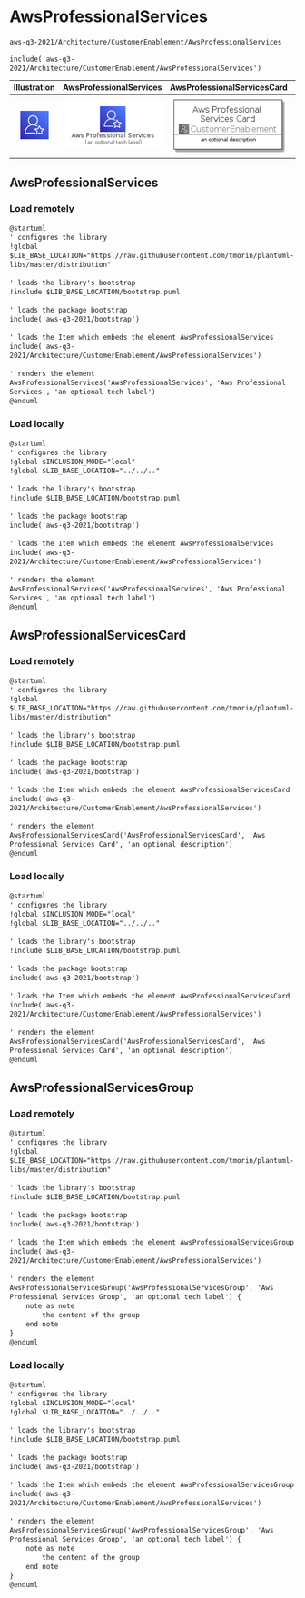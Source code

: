 # AwsProfessionalServices


```text
aws-q3-2021/Architecture/CustomerEnablement/AwsProfessionalServices
```

```text
include('aws-q3-2021/Architecture/CustomerEnablement/AwsProfessionalServices')
```



| Illustration | AwsProfessionalServices | AwsProfessionalServicesCard | AwsProfessionalServicesGroup |
| :---: | :---: | :---: | :---: |
| ![illustration for Illustration](../../../aws-q3-2021/Architecture/CustomerEnablement/AwsProfessionalServices.png) | ![illustration for AwsProfessionalServices](../../../aws-q3-2021/Architecture/CustomerEnablement/AwsProfessionalServices.Local.png) | ![illustration for AwsProfessionalServicesCard](../../../aws-q3-2021/Architecture/CustomerEnablement/AwsProfessionalServicesCard.Local.png) | ![illustration for AwsProfessionalServicesGroup](../../../aws-q3-2021/Architecture/CustomerEnablement/AwsProfessionalServicesGroup.Local.png) |




## AwsProfessionalServices

### Load remotely
```plantuml
@startuml
' configures the library
!global $LIB_BASE_LOCATION="https://raw.githubusercontent.com/tmorin/plantuml-libs/master/distribution"

' loads the library's bootstrap
!include $LIB_BASE_LOCATION/bootstrap.puml

' loads the package bootstrap
include('aws-q3-2021/bootstrap')

' loads the Item which embeds the element AwsProfessionalServices
include('aws-q3-2021/Architecture/CustomerEnablement/AwsProfessionalServices')

' renders the element
AwsProfessionalServices('AwsProfessionalServices', 'Aws Professional Services', 'an optional tech label')
@enduml
```

### Load locally
```plantuml
@startuml
' configures the library
!global $INCLUSION_MODE="local"
!global $LIB_BASE_LOCATION="../../.."

' loads the library's bootstrap
!include $LIB_BASE_LOCATION/bootstrap.puml

' loads the package bootstrap
include('aws-q3-2021/bootstrap')

' loads the Item which embeds the element AwsProfessionalServices
include('aws-q3-2021/Architecture/CustomerEnablement/AwsProfessionalServices')

' renders the element
AwsProfessionalServices('AwsProfessionalServices', 'Aws Professional Services', 'an optional tech label')
@enduml
```

## AwsProfessionalServicesCard

### Load remotely
```plantuml
@startuml
' configures the library
!global $LIB_BASE_LOCATION="https://raw.githubusercontent.com/tmorin/plantuml-libs/master/distribution"

' loads the library's bootstrap
!include $LIB_BASE_LOCATION/bootstrap.puml

' loads the package bootstrap
include('aws-q3-2021/bootstrap')

' loads the Item which embeds the element AwsProfessionalServicesCard
include('aws-q3-2021/Architecture/CustomerEnablement/AwsProfessionalServices')

' renders the element
AwsProfessionalServicesCard('AwsProfessionalServicesCard', 'Aws Professional Services Card', 'an optional description')
@enduml
```

### Load locally
```plantuml
@startuml
' configures the library
!global $INCLUSION_MODE="local"
!global $LIB_BASE_LOCATION="../../.."

' loads the library's bootstrap
!include $LIB_BASE_LOCATION/bootstrap.puml

' loads the package bootstrap
include('aws-q3-2021/bootstrap')

' loads the Item which embeds the element AwsProfessionalServicesCard
include('aws-q3-2021/Architecture/CustomerEnablement/AwsProfessionalServices')

' renders the element
AwsProfessionalServicesCard('AwsProfessionalServicesCard', 'Aws Professional Services Card', 'an optional description')
@enduml
```

## AwsProfessionalServicesGroup

### Load remotely
```plantuml
@startuml
' configures the library
!global $LIB_BASE_LOCATION="https://raw.githubusercontent.com/tmorin/plantuml-libs/master/distribution"

' loads the library's bootstrap
!include $LIB_BASE_LOCATION/bootstrap.puml

' loads the package bootstrap
include('aws-q3-2021/bootstrap')

' loads the Item which embeds the element AwsProfessionalServicesGroup
include('aws-q3-2021/Architecture/CustomerEnablement/AwsProfessionalServices')

' renders the element
AwsProfessionalServicesGroup('AwsProfessionalServicesGroup', 'Aws Professional Services Group', 'an optional tech label') {
    note as note
        the content of the group
    end note
}
@enduml
```

### Load locally
```plantuml
@startuml
' configures the library
!global $INCLUSION_MODE="local"
!global $LIB_BASE_LOCATION="../../.."

' loads the library's bootstrap
!include $LIB_BASE_LOCATION/bootstrap.puml

' loads the package bootstrap
include('aws-q3-2021/bootstrap')

' loads the Item which embeds the element AwsProfessionalServicesGroup
include('aws-q3-2021/Architecture/CustomerEnablement/AwsProfessionalServices')

' renders the element
AwsProfessionalServicesGroup('AwsProfessionalServicesGroup', 'Aws Professional Services Group', 'an optional tech label') {
    note as note
        the content of the group
    end note
}
@enduml
```


